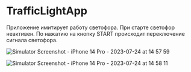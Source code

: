 # TrafficLightApp

Приложение имитирует работу светофора.
При старте светофор неактивен. По нажатию на кнопку START происходит переключение сигнала светофора.

![Simulator Screenshot - iPhone 14 Pro - 2023-07-24 at 14 57 59](https://github.com/SergeiBakhmatov/TrafficLightApp/assets/126962235/5ec3a257-7cdf-4783-bec5-6f2607c5dc45)

![Simulator Screenshot - iPhone 14 Pro - 2023-07-24 at 14 58 11](https://github.com/SergeiBakhmatov/TrafficLightApp/assets/126962235/bdb899e7-0a60-40d1-800e-5c51f3ce00e1)
